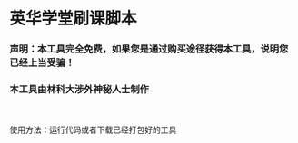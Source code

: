 # 英华学堂刷课脚本

### 声明：本工具完全免费，如果您是通过购买途径获得本工具，说明您已经上当受骗！
### 本工具由林科大涉外神秘人士制作
<br>
<br>
使用方法：运行代码或者下载已经打包好的工具

